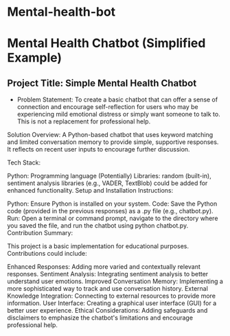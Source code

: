 # Mental-health-bot
# Mental Health Chatbot (Simplified Example)
## Project Title: Simple Mental Health Chatbot

- Problem Statement:  To create a basic chatbot that can offer a sense of connection and encourage self-reflection for users who may be experiencing mild emotional distress or simply want someone to talk to.  This is not a replacement for professional help.

Solution Overview: A Python-based chatbot that uses keyword matching and limited conversation memory to provide simple, supportive responses.  It reflects on recent user inputs to encourage further discussion.

Tech Stack:

Python: Programming language
(Potentially) Libraries: random (built-in), sentiment analysis libraries (e.g., VADER, TextBlob) could be added for enhanced functionality.
Setup and Installation Instructions:

Python: Ensure Python is installed on your system.
Code: Save the Python code (provided in the previous responses) as a .py file (e.g., chatbot.py).
Run: Open a terminal or command prompt, navigate to the directory where you saved the file, and run the chatbot using python chatbot.py.
Contribution Summary:

This project is a basic implementation for educational purposes. Contributions could include:

Enhanced Responses: Adding more varied and contextually relevant responses.
Sentiment Analysis: Integrating sentiment analysis to better understand user emotions.
Improved Conversation Memory: Implementing a more sophisticated way to track and use conversation history.
External Knowledge Integration: Connecting to external resources to provide more information.
User Interface: Creating a graphical user interface (GUI) for a better user experience.
Ethical Considerations: Adding safeguards and disclaimers to emphasize the chatbot's limitations and encourage professional help.
